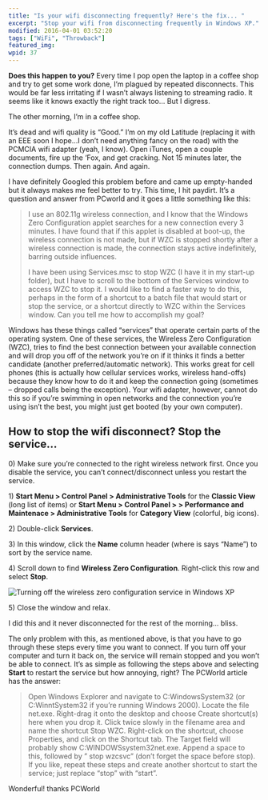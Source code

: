 ```yaml
---
title: "Is your wifi disconnecting frequently? Here's the fix... "
excerpt: "Stop your wifi from disconnecting frequently in Windows XP."
modified: 2016-04-01 03:52:20
tags: ["WiFi", "Throwback"]
featured_img:
wpid: 37
---
```


**Does this happen to you?** Every time I pop open the laptop in a coffee shop and try to get some work done, I’m plagued by repeated disconnects. This would be far less irritating if I wasn’t always listening to streaming radio. It seems like it knows exactly the right track too… But I digress.

The other morning, I’m in a coffee shop.

It’s dead and wifi quality is “Good.” I’m on my old Latitude (replacing it with an EEE soon I hope…I don’t need anything fancy on the road) with the PCMCIA wifi adapter (yeah, I know). Open iTunes, open a couple documents, fire up the ‘Fox, and get cracking. Not 15 minutes later, the connection dumps. Then again. And again.

I have definitely Googled this problem before and came up empty-handed but it always makes me feel better to try. This time, I hit paydirt. It’s a question and answer from PCworld and it goes a little something like this:

> I use an 802.11g wireless connection, and I know that the Windows Zero Configuration applet searches for a new connection every 3 minutes. I have found that if this applet is disabled at boot-up, the wireless connection is not made, but if WZC is stopped shortly after a wireless connection is made, the connection stays active indefinitely, barring outside influences.
>
> I have been using Services.msc to stop WZC (I have it in my start-up folder), but I have to scroll to the bottom of the Services window to access WZC to stop it. I would like to find a faster way to do this, perhaps in the form of a shortcut to a batch file that would start or stop the service, or a shortcut directly to WZC within the Services window. Can you tell me how to accomplish my goal?

Windows has these things called “services” that operate certain parts of the operating system. One of these services, the Wireless Zero Configuration (WZC), tries to find the best connection between your available connection and will drop you off of the network you’re on if it thinks it finds a better candidate (another preferred/automatic network). This works great for cell phones (this is actually how cellular services works, wireless hand-offs) because they know how to do it and keep the connection going (sometimes – dropped calls being the exception). Your wifi adapter, however, cannot do this so if you’re swimming in open networks and the connection you’re using isn’t the best, you might just get booted (by your own computer).

How to stop the wifi disconnect? Stop the service…
--------------------------------------------------

0\) Make sure you’re connected to the right wireless network first. Once you disable the service, you can’t connect/disconnect unless you restart the service.

1\) **Start Menu &gt; Control Panel &gt; Administrative Tools**  for the **Classic View** (long list of items) or **Start Menu &gt; Control Panel &gt; &gt; Performance and Maintenace &gt; Administrative Tools** for **Category View** (colorful, big icons).

2\) Double-click **Services**.

3\) In this window, click the **Name** column header (where is says “Name”) to sort by the service name.

4\) Scroll down to find **Wireless Zero Configuration**. Right-click this row and select **Stop**.

![Turning off the wireless zero configuration service in Windows XP](/_images/2008/07/wzc_screen.jpg)

5\) Close the window and relax.

I did this and it never disconnected for the rest of the morning… bliss.

The only problem with this, as mentioned above, is that you have to go through these steps every time you want to connect. If you turn off your computer and turn it back on, the service will remain stopped and you won’t be able to connect. It’s as simple as following the steps above and selecting **Start** to restart the service but how annoying, right? The PCWorld article has the answer:

> Open Windows Explorer and navigate to C:WindowsSystem32 (or C:WinntSystem32 if you’re running Windows 2000). Locate the file net.exe. Right-drag it onto the desktop and choose Create shortcut(s) here when you drop it. Click twice slowly in the filename area and name the shortcut Stop WZC. Right-click on the shortcut, choose Properties, and click on the Shortcut tab. The Target field will probably show C:WINDOWSsystem32net.exe. Append a space to this, followed by ” stop wzcsvc” (don’t forget the space before stop). If you like, repeat these steps and create another shortcut to start the service; just replace “stop” with “start”.

Wonderful! thanks PCWorld
